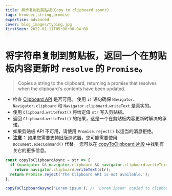 ```yaml
---
title: 异步复制到剪贴板(Copy to clipboard async)
tags: browser,string,promise
expertise: advanced
cover: blog_images/typing.jpg
firstSeen: 2022-01-11T05:00:00-04:00
---
```


# 将字符串复制到剪贴板，返回一个在剪贴板内容更新时 `resolve` 的 `Promise`。
> Copies a string to the clipboard, returning a promise that resolves when the clipboard's contents have been updated.

- 检查 [Clipboard API](https://developer.mozilla.org/en-US/docs/Web/API/Clipboard_API) 是否可用。 使用 `if` 语句确保 `Navigator`、`Navigator.clipboard` 和 `Navigator.clipboard.writeText` 是真实的。
- 使用 `Clipboard.writeText()` 将给定值 `str` 写入剪贴板。
- 返回 `Clipboard.writeText()` 的结果，这是一个在剪贴板内容更新时解决的承诺。
- 如果剪贴板 API 不可用，请使用 `Promise.reject()` 以适当的消息拒绝。
- **注意：** 如果您需要支持旧版浏览器，您可能需要使用 `Document.execCommand()` 代替。 您可以在 [copyToClipboard 片段](/js/s/copy-to-clipboard) 中找到有关它的更多信息。

```js
const copyToClipboardAsync = str => {
  if (navigator && navigator.clipboard && navigator.clipboard.writeText)
    return navigator.clipboard.writeText(str);
  return Promise.reject('The Clipboard API is not available.');
};
```

```js
copyToClipboardAsync('Lorem ipsum'); // 'Lorem ipsum' copied to clipboard.
```
